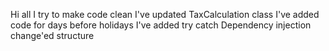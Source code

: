 Hi all
I try to make code clean
I've updated TaxCalculation class 
I've added code for days before holidays
I've added try catch
Dependency injection
change'ed structure

